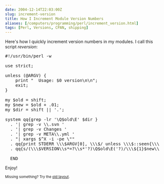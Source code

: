 ```yaml
--- 
date: 2004-12-14T22:03:00Z
slug: increment-version
title: How I Increment Module Version Numbers
aliases: [/computers/programming/perl/increment_version.html]
tags: [Perl, Versions, CPAN, shipping]
---
```


<p>Here's how I quickly increment version numbers in my modules. I call this script
<em>reversion</em>:</p>

<pre>#!/usr/bin/perl -w

use strict;

unless (@ARGV) {
    print &quot;  Usage: $0 version\n\n&quot;;
    exit;
}

my $old = shift;
my $new = $old + .01;
my $dir = shift || &#x0027;.&#x0027;;

system qq{grep -lr &#x0027;\Q$old\E&#x0027; $dir }
  . &#x0027;| grep -v \\.svn &#x0027;
  . &#x0027;| grep -v Changes &#x0027;
  . &#x0027;| grep -v META\\.yml &#x0027;
  . &quot;| xargs $^X -i -pe \&quot;&quot;
  . qq{print STDERR \\\$ARGV[0], \\\$/ unless \\\$::seen{\\\$ARGV[0]}++;}
  . qq{s/(\\\$VERSION\\s*=?\\s*&#x0027;?)\Q$old\E(&#x0027;?)/\\\${1}$new\\\$2/g&quot;};

__END__
</pre>

<p>Enjoy!</p>

<p class="past"><small>Missing something? Try the <a rel="nofollow" href="http://past.justatheory.com/computers/programming/perl/increment_version.html">old layout</a>.</small></p>


